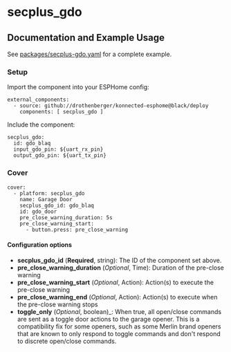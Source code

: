 # secplus_gdo

## Documentation and Example Usage

See [packages/secplus-gdo.yaml](https://github.com/konnected-io/konnected-esphome/blob/master/packages/secplus-gdo.yaml) for a complete example.

### Setup
Import the component into your ESPHome config:

```
external_components:
  - source: github://drothenberger/konnected-esphome@black/deploy
    components: [ secplus_gdo ]
```

Include the component:
```
secplus_gdo:
  id: gdo_blaq
  input_gdo_pin: ${uart_rx_pin}
  output_gdo_pin: ${uart_tx_pin}
```

### Cover

```
cover:
  - platform: secplus_gdo
    name: Garage Door
    secplus_gdo_id: gdo_blaq
    id: gdo_door
    pre_close_warning_duration: 5s
    pre_close_warning_start:
      - button.press: pre_close_warning

```

#### Configuration options

* **secplus_gdo_id** (**Required**, string): The ID of the component set above.
* **pre_close_warning_duration** (_Optional_, Time): Duration of the pre-close warning
* **pre_close_warning_start** (_Optional_, Action): Action(s) to execute the pre-close warning
* **pre_close_warning_end** (_Optional_, Action): Action(s) to execute when the pre-close warning stops
* **toggle_only** (_Optional_, boolean)_: When true, all open/close commands are sent as a toggle door actions to the garage opener. This is a compatibility fix for some openers, such as some Merlin brand openers that are known to only respond to toggle commands and don't respond to discrete open/close commands.